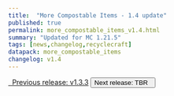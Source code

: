 ```yaml
---
title:  "More Compostable Items - 1.4 update"
published: true
permalink: more_compostable_items_v1.4.html
summary: "Updated for MC 1.21.5"
tags: [news,changelog,recyclecraft]
datapack: more_compostable_items
changelog: v1.4
---
```


<div class="btn-group">
    <a href="more_compostable_items_v1.3.3.html" role="button" class="btn btn-primary"><i class="fa fa-caret-left"></i>&nbsp; Previous release: v1.3.3</a>
    <button role="button" class="btn btn-default disabled">Next release: TBR &nbsp;<i class="fa fa-caret-right"></i> </button>
</div>